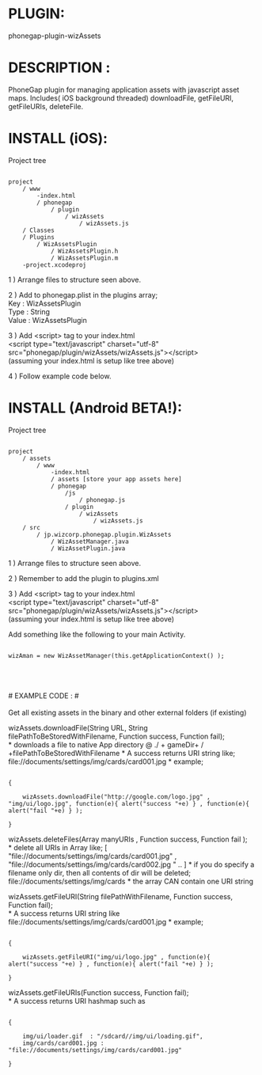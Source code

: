 


# PLUGIN: 

phonegap-plugin-wizAssets



# DESCRIPTION :

PhoneGap plugin for managing application assets with javascript asset maps. Includes( iOS background threaded) downloadFile, getFileURI, getFileURIs, deleteFile.





# INSTALL (iOS): #

Project tree<br />

<pre><code>
project
	/ www
		-index.html
		/ phonegap
			/ plugin
				/ wizAssets
					/ wizAssets.js	
	/ Classes
	/ Plugins
		/ WizAssetsPlugin
			/ WizAssetsPlugin.h
			/ WizAssetsPlugin.m
	-project.xcodeproj
</code></pre>



1 ) Arrange files to structure seen above.

2 ) Add to phonegap.plist in the plugins array;<br />
Key : WizAssetsPlugin<br />
Type : String<br />
Value : WizAssetsPlugin<br />

3 ) Add \<script\> tag to your index.html<br />
\<script type="text/javascript" charset="utf-8" src="phonegap/plugin/wizAssets/wizAssets.js"\>\</script\><br />
(assuming your index.html is setup like tree above)


4 ) Follow example code below.






# INSTALL (Android BETA!): #

Project tree<br />

<pre><code>
project
	/ assets
		/ www
			-index.html
			/ assets [store your app assets here]
			/ phonegap
				/js
					/ phonegap.js
				/ plugin
					/ wizAssets
						/ wizAssets.js	
	/ src
		/ jp.wizcorp.phonegap.plugin.WizAssets
			/ WizAssetManager.java
			/ WizAssetPlugin.java
</code></pre>



1 ) Arrange files to structure seen above.



2 ) Remember to add the plugin to plugins.xml


3 ) Add \<script\> tag to your index.html<br />
\<script type="text/javascript" charset="utf-8" src="phonegap/plugin/wizAssets/wizAssets.js"\>\</script\><br />
(assuming your index.html is setup like tree above)


Add something like the following to your main Activity.
<pre><code>
wizAman = new WizAssetManager(this.getApplicationContext() );
</pre></code>



<br />
<br />
<br />
# EXAMPLE CODE : #

<br />
<br />
Get all existing assets in the binary and other external folders (if existing)<br />

wizAssets.downloadFile(String URL, String filePathToBeStoredWithFilename, Function success, Function fail);
<br />
    * downloads a file to native App directory @ ./ + gameDir+ / +filePathToBeStoredWithFilename
    * A success returns URI string like; file://documents/settings/img/cards/card001.jpg
    * example; 
<pre><code>
{

    wizAssets.downloadFile("http://google.com/logo.jpg" , "img/ui/logo.jpg", function(e){ alert("success "+e) } , function(e){ alert("fail "+e) } ); 

}
</code></pre>

wizAssets.deleteFiles(Array manyURIs , Function success, Function fail );
<br />
    * delete all URIs in Array like; [ "file://documents/settings/img/cards/card001.jpg" , "file://documents/settings/img/cards/card002.jpg " .. ]
    * if you do specify a filename only dir, then all contents of dir will be deleted; file://documents/settings/img/cards
    * the array CAN contain one URI string 



wizAssets.getFileURI(String filePathWithFilename, Function success, Function fail);
<br />
    * A success returns URI string like file://documents/settings/img/cards/card001.jpg
    * example; 
<pre><code>
{

    wizAssets.getFileURI("img/ui/logo.jpg" , function(e){ alert("success "+e) } , function(e){ alert("fail "+e) } ); 

}
</code></pre>

wizAssets.getFileURIs(Function success, Function fail);
<br />
    * A success returns URI hashmap such as 
<pre><code>
{

    img/ui/loader.gif  : "/sdcard/<appname>/img/ui/loading.gif", 
    img/cards/card001.jpg : "file://documents/settings/img/cards/card001.jpg" 

} 
</code></pre>